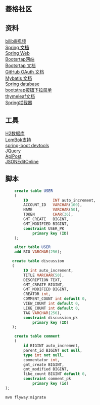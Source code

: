 ## 菱格社区  
  
## 资料    
[bilibili视频](https://www.bilibili.com/video/BV1r4411r7au)  
[Spring 文档](https://spring.io/guides)  
[Spring Web](https://spring.io/guides/gs/serving-web-content/)  
[Bootsrtap网站](https://v3.bootcss.com/)  
[Bootsrtap 文档](https://v3.bootcss.com/components/?#wells)  
[GitHub OAuth 文档](https://docs.github.com/en/developers/apps/creating-an-oauth-app)  
[Mybatis 文档](http://mybatis.org/spring-boot-starter/mybatis-spring-boot-autoconfigure/)    
[Spring database](https://docs.spring.io/spring-boot/docs/2.0.0.RC1/reference/htmlsingle/#boot-features-embedded-database-support)  
[bootstrap按钮下拉菜单](https://v3.bootcss.com/components/#btn-dropdowns)  
[thymeleaf文档](https://www.thymeleaf.org/doc/tutorials/3.0/thymeleafspring.html)  
[Spring拦截器](https://docs.spring.io/spring-framework/docs/5.0.3.RELEASE/spring-framework-reference/web.html#mvc-config-interceptors)

## 工具  
[H2数据库](http://www.h2database.com/html/main.html)  
[LomBok支持](https://projectlombok.org/)  
[spring-boot devtools](https://docs.spring.io/spring-boot/docs/1.5.16.RELEASE/reference/html/using-boot-devtools.html)  
[JQuery](https://code.jquery.com/jquery-3.5.1.min.js)  
[ApiPost](edge://extensions/?id=lbapjkpcenjdeddcdgodfaljhkphfmjp)  
[JSONEditOnline](http://jsoneditoronline.cn/)
## 脚本  
```sql
    create table USER
    (
        ID           INT auto_increment,
        ACCOUNT_ID   VARCHAR(100),
        NAME         VARCHAR(50),
        TOKEN        CHAR(36),
        GMT_CREATE   BIGINT,
        GMT_MODIFIED BIGINT,
        constraint USER_PK
            primary key (ID)
    );  
```    

```sql
    alter table USER
	add BIO VARCHAR(256);
```    

```sql
   create table discussion
   (
        ID int auto_increment,
        TITLE VARCHAR(50),
        DESCRIPTION TEXT,
        GMT_CREATE BIGINT,
        GMT_MODIFIED BIGINT,
        CREATOR int,
        COMMENT_COUNT int default 0,
        VIEW_COUNT int default 0,
        LIKE_COUNT int default 0,
        TAG VARCHAR(256),
        constraint discussion_pk
            primary key (ID)
   );
```
```sql
    create table comment
    (
        id BIGINT auto_increment,
        parent_id BIGINT not null,
        type int not null,
        commentator int,
        gmt_create BIGINT,
        gmt_modified BIGINT,
        like_count BIGINT default 0,
        constraint comment_pk
            primary key (id)
);
```
```bash  
mvn flyway:migrate
```